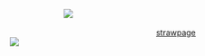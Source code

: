   ⠀  ⠀  ⠀  ⠀  ⠀  ⠀⠀  ⠀⠀  ⠀  ⠀  ⠀![](https://i.postimg.cc/B6QyzLgC/IMG-7009.gif)


  ⠀  ⠀  ⠀  ⠀  ⠀  ⠀⠀  ⠀⠀  ⠀  ⠀   ⠀  ⠀  ⠀  ⠀  ⠀  ⠀⠀  ⠀⠀  ⠀  ⠀  ⠀ ⠀[strawpage](https://medlegacy.straw.page)
     ⠀  ⠀  ⠀  ⠀  ⠀  ⠀⠀  ⠀⠀  ⠀  ⠀  ⠀![](https://i.postimg.cc/W47CS6M3/IMG-7011.png)
